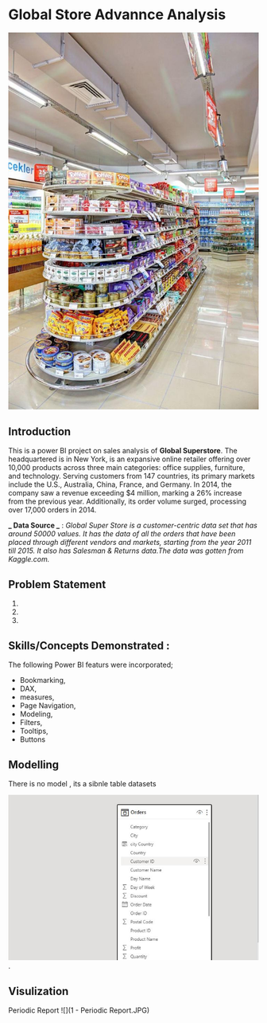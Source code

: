 # Global Store Advannce Analysis

![](Introduction.jpg)

## Introduction

This is a power BI project on sales analysis of **Global Superstore**.
The headquartered is in New York, is an expansive online retailer offering over 10,000 products across three main categories: office supplies, furniture, and technology. Serving customers from 147 countries, its primary markets include the U.S., Australia, China, France, and Germany. In 2014, the company saw a revenue exceeding $4 million, marking a 26% increase from the previous year. Additionally, its order volume surged, processing over 17,000 orders in 2014.

**_ Data Source _** : _Global Super Store is a customer-centric data set that has around 50000 values. It has the data of all the orders that have been placed through different vendors and markets, starting from the year 2011 till 2015. It also has Salesman & Returns data.The data was gotten from Kaggle.com._

## Problem Statement
1.
2.
3.

## Skills/Concepts Demonstrated :

The following Power BI featurs were incorporated;
- Bookmarking,
- DAX,
- measures,
- Page Navigation,
- Modeling,
- Filters,
- Tooltips,
- Buttons

## Modelling
There is no model , its a sibnle table datasets

![](Model.jpg).

## Visulization

Periodic Report 
![](1 - Periodic Report.JPG)








